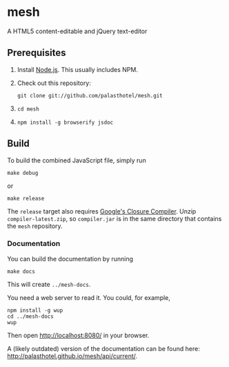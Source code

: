 mesh
====

A HTML5 content-editable and jQuery text-editor


## Prerequisites

 1. Install [Node.js](http://nodejs.org/). This usually includes NPM.
 2. Check out this repository:

    ~~~
    git clone git://github.com/palasthotel/mesh.git
    ~~~
 3. `cd mesh`
 5. `npm install -g browserify jsdoc`


## Build

To build the combined JavaScript file, simply run

~~~
make debug
~~~

or

~~~
make release
~~~

The `release` target also requires [Google's Closure
Compiler](https://code.google.com/p/closure-compiler/). Unzip
`compiler-latest.zip`, so `compiler.jar` is in the same directory that contains
the `mesh` repository.


### Documentation

You can build the documentation by running

~~~
make docs
~~~

This will create `../mesh-docs`.

You need a web server to read it. You could, for example,

~~~
npm install -g wup
cd ../mesh-docs
wup
~~~

Then open <http://localhost:8080/> in your browser.

A (likely outdated) version of the documentation can be found here:
<http://palasthotel.github.io/mesh/api/current/>.

